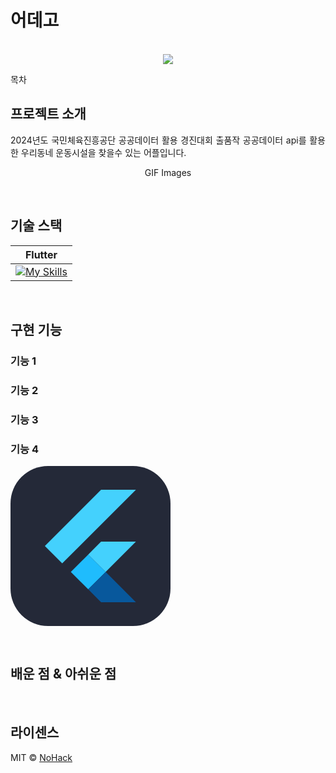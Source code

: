 # 어데고

<p align="center">
  <br>
     <img src="https://github.com/user-attachments/assets/fb4c3a14-d52d-403c-b118-f741ba61bdcf">
  <br>
</p>

목차

## 프로젝트 소개

<p align="justify">
2024년도 국민체육진흥공단 공공데이터 활용 경진대회 출품작
공공데이터 api를 활용한 우리동네 운동시설을 찾을수 있는 어플입니다.
</p>

<p align="center">
GIF Images
</p>

<br>

## 기술 스택

| Flutter |
| :--------: |
|[![My Skills](https://skillicons.dev/icons?i=flutter&theme=light)](https://skillicons.dev)|

<br>

## 구현 기능

### 기능 1

### 기능 2

### 기능 3

### 기능 4
<svg xmlns="http://www.w3.org/2000/svg" width="256" height="256" fill="none" viewBox="0 0 256 256"><rect width="256" height="256" fill="#242938" rx="60"/><path fill="#44D1FD" d="M144.934 38.0615L200.709 38L107.134 131.526L82.7472 155.777L55 127.996L144.934 38.0615ZM144.415 121.569C145.139 120.613 146.471 121.085 147.482 120.962L200.661 120.975L152.194 169.395L124.303 141.675L144.415 121.569Z"/><path fill="#1FBCFD" d="M96.5013 169.442L124.303 141.675L152.194 169.395L152.31 169.518L124.31 197.258L96.5013 169.442V169.442Z"/><path fill="#08589C" d="M124.31 197.258L152.31 169.518L200.681 217.937C182.461 217.978 164.247 217.923 146.034 217.964C144.996 218.196 144.354 217.247 143.691 216.66L124.31 197.258V197.258Z"/></svg>

<br>

## 배운 점 & 아쉬운 점

<p align="justify">

</p>

<br>

## 라이센스

MIT &copy; [NoHack](mailto:lbjp114@gmail.com)

<!-- Stack Icon Refernces -->

[js]: /images/stack/javascript.svg
[ts]: /images/stack/typescript.svg
[react]: /images/stack/react.svg
[node]: /images/stack/node.svg
